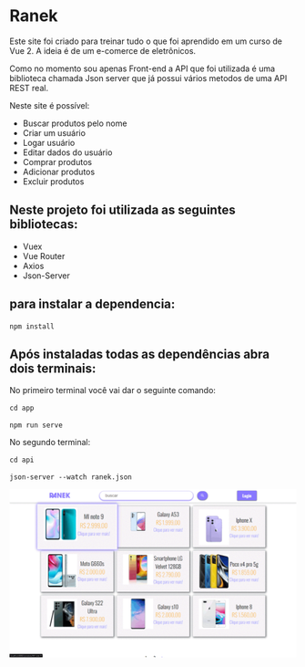 # Ranek
Este site foi criado para treinar tudo o que foi aprendido em um curso de Vue 2.
A ideia é de um e-comerce de eletrônicos.

Como no momento sou apenas Front-end a API que foi utilizada é uma biblioteca chamada Json server que já possui vários metodos de uma API REST real.

Neste site é possível:
+ Buscar produtos pelo nome
+ Criar um usuário
+ Logar usuário
+ Editar dados do usuário
+ Comprar produtos
+ Adicionar produtos
+ Excluir produtos

## Neste projeto foi utilizada as seguintes bibliotecas:
+ Vuex
+ Vue Router
+ Axios
+ Json-Server

## para instalar a dependencia: 
```
npm install
```

## Após instaladas todas as dependências abra dois terminais:
No primeiro terminal você vai dar o seguinte comando:
```
cd app
```
```
npm run serve
```
No segundo terminal:
```
cd api
```
```
json-server --watch ranek.json
```
<img width="600px" width="400px" src="src/assets/ezgif.com-gif-maker.gif">
